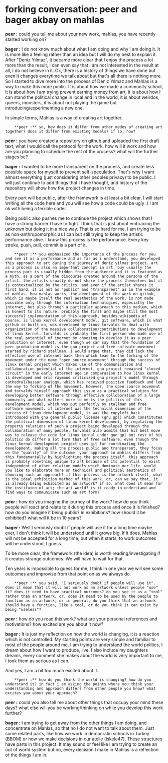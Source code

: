 # forking conversation: peer and bager akbay on mahlas

**peer :** could you tell me about your new work, mahlas,  you have recently started working on? 

**bager :** I do not know much about what I am doing and why I am doing it. It is more like a feeling rather than an idea but I will do my best to explain it. After "Deniz Yılmaz", it became more clear that I enjoy the process a lot more than the result, I can even say that I am not interested in the result at all, I do not believe in it. Ok, there is a history of things we have done but even it changes everytime we talk about but that's all there is nothing more. So I started to dive more into the process of Deniz Yılmaz and Mahlas is a way to make this more public. It is about how we made a community school, it is about how I am trying prevent earning money from art, it is about how I can stand the political change in local and in the world, it is about weirdos, queers, monsters, it is about not playing the game but introducing/experimenting a new one.

In simple terms, Mahlas is a way of creating art together.

		**peer :** so, how does it differ from other modes of creating art together? does it differ from existing models? if so, how?

**peer :** you have  created a repository on github and uploaded the first draft text, what i would call the protocol for the work. how will it work and how are you planning to schedule the rest of the process? what will the further stages be?

**bager :** I wanted to be more transparent on the process, and create less possible space for myself to prevent self-speculation. That's why I want almost everything (just considering other peoples privacy) to be public. I will just continue to add things that I have thought, and history of the repository will show how the project changes in time.

Every part will be public, after the framework is at least a bit clear, I will start writing all the code here and you will see how a code could be ugly :) I am ok with being a terrible coder. 

Being public also pushes me to continue the project which shows that I have a strong barrier I have to fight. I think that is just about embracing the unknown but doing it in a nice way. That is so hard for me, I am trying to be as non-anthropomorphic as I can but still trying to keep the artistic performance alive. I know this process is the performance. Every key stroke, push, pull, commit is a part of it.

		**peer :** you emphasized the importance of the process for you and see it as a performance and as far as i understand, you developed this approach to art during the journey of deniz yilmaz project. art as a process is also an important concept in art. buy usually the process part is usually hidden from the audience and it is featured as a myth, as a part of the discourse created around the persona of the artist. the artists usually do not share the process themselves but it is contextualized by the critics. and even if the artist shares it first hand, it is not as "public" and "transparent" as in the example of mahlas. how mahlas works, the development of the work on github, which is maybe itself the real aesthetics of the work, is not made possible only through the information technologies, especially the internet, but also through a particular approach to this medium, which is honest to its nature. probably the first and maybe still the most succesful implementation of this approach, besides wikipedia of course, is linux kernel development model. git software, which is what github is built on, was developed by linus torvalds to deal with organization of the massive collaboration/contributions to development of linux kernel. torvalds is probably the first person who made use of the real potential of inernet by choosing to develop it as a peer production on internet. even though we can say that the foundation of peer production model is the gnu project and free softwate movement started by richard stallman, i would argue that, they did lack the effective use of internet back then which lead to the forking of the movement under the name "open source movement" through the success of linux kernal project which makes use of the communication and collaboration potential of the internet. gnu project remained "closed circuit" in the early internet age in comparasion to how linux kernel is developed and eric raymond criticized gnu project's model through cathedral/bazaar analogy, which has received positive feedback and led the way to forking of the movement. however, the open source movement and torvalds himself approach this issue as a practical solution for developing better software through effective colloboration of a large community and what matters more to me is the politics of this development model, which was put perfectly by stallman and free software movement. if internet was the technical dimension of the success of linux development model, it was the copyleft hack introduced with gnu general public license (gnu gpl) which constitutes the political dimension of linux kernel development, by regulating the property relations of such a project being developed through the collaboration of many people. torvalds also admits that his best move was to release the code for linux kernal under gun gpl but rest of his politics do differ a lot form that of free software. even though the linux kernal development project uses git for coordinating the development, making all the process public and transparent, they focus on the "quality" of the outcome. your approach in mahlas differs from this fundemantally by highlighting the process itself. this approach is probably something unique to art because of its potential to exist independent of other relation models which dominate our life. would you like to elaborate more on technical and political aesthetics of choosing such an approach? if this process is the artwork itself, what is the ideal exhibition method of this work. or, can we say that, it is already being exhibited as an artwork? if so, what does it mean for the instituion of art; the art world? is it ready to understand and find ways to communicate such an art form?

**peer :** how do you imagine the journey of the work? how do you think people will react and relate to it during this process and once it is finished? how do you imagine it being public? in exhibitions? how should it be exhibited? what will it be in 10 years?

**bager :** Well I seriously doubt if people will use it for a long time maybe ever, I don't think it will be understood until it grows big, if it does. Mahlas will not be accepted for a long time, but when it starts, to work outcomes will be understood, I guess.

To be more clear, the framework (the idea) is worth reading/investigating if it creates strange outcomes. We will have to wait for that.

Ten years is impossible to guess for me, I think in one year we will see some outcomes and improvise from that point on as we always do.

		**peer :** you said, "I seriously doubt if people will use it". does it mean that it will not work as an artwork unless people "use" it? does it need to have practical outcomes? do you see it as a "tool" rather than an artwork, or, does it need to be used by the people to function as an artwork, or in general, do you think that an artwork should have a function, like a tool, or do you think it can exist by being "useless"?

**peer :** how do you read this work? what are your personal references and motivations? how excited are you about it now?

**bager :** It is just my reflection on how the world is changing, it is a reaction which is not controlled. My starting points are very simple and  familiar to most of the people around me. I am trying to understand the world politics, I dream about how I want to produce, live, I also include my daughters dreams, every comment she makes about the world is very important to me, I took them as serious as I can. 

And yes, I am a bit too much excited about it.

		**peer :** how do you think the world is changing? how do you understand it? in fact i am asking the points where you think your understanding and approach differs from other people you know? what excites you about your approach?


**peer :** could you also tell me about other things that occupy your mind these days? what else will you be working/thinking on while you develop this work further?

**bager :** I am trying to get away from the other things I am doing, and concentrate on Mahlas, so that no I do not want to talk about them. Just some related parts, like how we work in democratic schools in Turkey (BBOM) or how we make decisions in our atelie (iskele47). These structures have parts in this project. It may sound or feel like I am trying to create an out of world system but no, every decision I make in Mahlas is a reflection of the things I am in.
